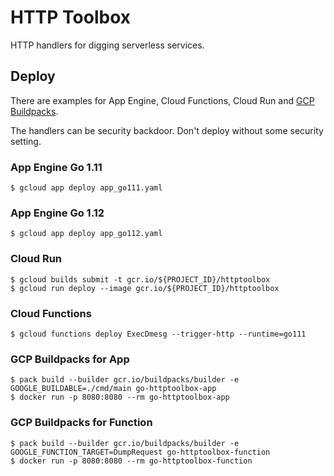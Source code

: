 # HTTP Toolbox

HTTP handlers for digging serverless services.

## Deploy

There are examples for App Engine, Cloud Functions, Cloud Run and [GCP Buildpacks](https://github.com/GoogleCloudPlatform/buildpacks).

The handlers can be security backdoor.
Don't deploy without some security setting.

### App Engine Go 1.11

```
$ gcloud app deploy app_go111.yaml 
```

### App Engine Go 1.12

```
$ gcloud app deploy app_go112.yaml 
```

### Cloud Run

```
$ gcloud builds submit -t gcr.io/${PROJECT_ID}/httptoolbox 
$ gcloud run deploy --image gcr.io/${PROJECT_ID}/httptoolbox 
```

### Cloud Functions

```
$ gcloud functions deploy ExecDmesg --trigger-http --runtime=go111
```

### GCP Buildpacks for App

```
$ pack build --builder gcr.io/buildpacks/builder -e GOOGLE_BUILDABLE=./cmd/main go-httptoolbox-app
$ docker run -p 8080:8080 --rm go-httptoolbox-app 
```


### GCP Buildpacks for Function

```
$ pack build --builder gcr.io/buildpacks/builder -e GOOGLE_FUNCTION_TARGET=DumpRequest go-httptoolbox-function
$ docker run -p 8080:8080 --rm go-httptoolbox-function 
```

